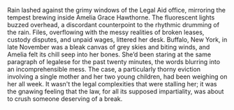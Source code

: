 Rain lashed against the grimy windows of the Legal Aid office, mirroring the tempest brewing inside Amelia Grace Hawthorne.  The fluorescent lights buzzed overhead, a discordant counterpoint to the rhythmic drumming of the rain. Files, overflowing with the messy realities of broken leases, custody disputes, and unpaid wages, littered her desk.  Buffalo, New York, in late November was a bleak canvas of grey skies and biting winds, and Amelia felt its chill seep into her bones.  She’d been staring at the same paragraph of legalese for the past twenty minutes, the words blurring into an incomprehensible mess.  The case, a particularly thorny eviction involving a single mother and her two young children, had been weighing on her all week.  It wasn't the legal complexities that were stalling her; it was the gnawing feeling that the law, for all its supposed impartiality, was about to crush someone deserving of a break.
